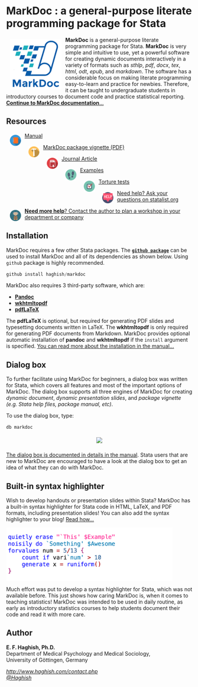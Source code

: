# MarkDoc : a general-purpose literate programming package for Stata

<a href="http://haghish.com/markdoc"><img src="./Resources/images/MD150.png" align="left" width="140" hspace="10" vspace="6"></a>

**MarkDoc** is a general-purpose literate programming package for Stata. **MarkDoc** is very simple and intuitive to use, yet a powerful software for creating dynamic documents interactively in a variety of formats such as *sthlp*, *pdf*, *docx*, *tex*, *html*, *odt*, *epub*, and *markdown*. The software has a considerable focus on making literate programming easy-to-learn and practice for newbies. Therefore, it can be taught to undergraduate students in introductory courses to document code and practice statistical reporting. [**Continue to MarkDoc documentation**...](https://github.com/haghish/MarkDoc/wiki)

<!--
<a><img src="./Resources/images/attention.png" width="30px" height="30px"  align="left" hspace="10" vspace="6"></a> MarkDoc receives constant updates on GitHub and users are recommended to __Watch__ the package updates from GitHub.
-->

## Resources


<a href="https://github.com/haghish/markdoc/wiki"><img src="./Resources/images/manual.png" width="30px" height="30px"  align="left" hspace="10" vspace="6">Manual</a>

<a href="https://github.com/haghish/markdoc/raw/master/Help/Help.pdf"><img src="./Resources/images/help4.png" width="30px" height="30px"  align="left" hspace="10" vspace="6">MarkDoc package vignette (PDF)</a>

<a href="http://www.stata-journal.com/article.html?article=pr0064"><img src="./Resources/images/pdf.png" width="30px" height="30px"  align="left" hspace="10" vspace="6">Journal Article</a>

<a href="https://github.com/haghish/MarkDoc/tree/master/Examples"><img src="./Resources/images/walk.png" width="30px" height="30px"  align="left" hspace="10" vspace="6">Examples</a>

<a href="https://github.com/haghish/markdoc/tree/master/Torture_test"><img src="./Resources/images/test.png" width="30px" height="30px"  align="left" hspace="10" vspace="6">Torture tests</a>

<a href="http://www.statalist.org"><img src="./Resources/images/help2.png" width="30px" height="30px"  align="left" hspace="10" vspace="6">Need help? Ask your questions on statalist.org</a>

<a href="http://www.haghish.com/contact.php"><img src="./Resources/images/professor.png" width="30px" height="30px"  align="left" hspace="10" vspace="6"><b>Need more help</b>? Contact the author to plan a workshop in your department or company</a>


Installation
------------

MarkDoc requires a few other Stata packages. The [__`github package`__](https://github.com/haghish/github) can be used to install MarkDoc and all of its dependencies as shown below. Using `github` package is highly recommended.  

```js
github install haghish/markdoc
```



MarkDoc also requires 3 third-party software, which are:

- [__Pandoc__](http://pandoc.org/installing.html)
- [__wkhtmltopdf__](http://wkhtmltopdf.org/downloads.html)
- [__pdfLaTeX__](https://www.latex-project.org/get/)

The __pdfLaTeX__ is optional, but required for generating PDF slides and typesetting documents written in LaTeX. The __wkhtmltopdf__ is only required for generating PDF documents from Markdown. MarkDoc provides optional automatic installation of __pandoc__ and __wkhtmltopdf__ if the `install` argument is specified. [You can read more about the installation in the manual...](https://github.com/haghish/markdoc/wiki/Installation)


Dialog box
----------

To further facilitate using MarkDoc for beginners, a dialog box was written for Stata, which covers all features and most of the important options of MarkDoc. The dialog box supports all three engines of MarkDoc for creating 
_dynamic document_, _dynamic presentation slides_, and _package vignette (e.g. Stata help files, package manual, etc)_. 

To use the dialog box, type:

    db markdoc
    
<center>
<a href="https://github.com/haghish/MarkDoc/wiki/GUI"><img src="https://raw.githubusercontent.com/wiki/haghish/MarkDoc/images/gui_markdoc.png"  width="300" hspace="10" vspace="6"></a>
</center>

[The dialog box is documented in details in the manual](https://github.com/haghish/MarkDoc/wiki/GUI). Stata users that are new to MarkDoc are encouraged to have a look at the dialog box to get an idea of what they can do with MarkDoc. 

Built-in syntax highlighter
---------------------------

Wish to develop handouts or presentation slides within Stata? MarkDoc has a built-in syntax highlighter for Stata code in HTML, LaTeX, and PDF formats, including presentation slides! You can also add the syntax highlighter to your blog! [Read how...](https://github.com/haghish/statax)

<img src="./Resources/images/Wrangler.png" align="center" width="450">

Much effort was put to develop a syntax highlighter for Stata, which was not available before. This just shows how caring MarkDoc is, when it comes to teaching statistics! MarkDoc was intended to be used in daily routine, as early as introductory statistics courses to help students document their code and read it with more care. 


Author
------
  **E. F. Haghish, Ph.D.**    
  Department of Medical Psychology and Medical Sociology,     
  University of Göttingen, Germany     
  
  _http://www.haghish.com/contact.php_   
  _[@Haghish](https://twitter.com/Haghish)_   
  
  
  
 
